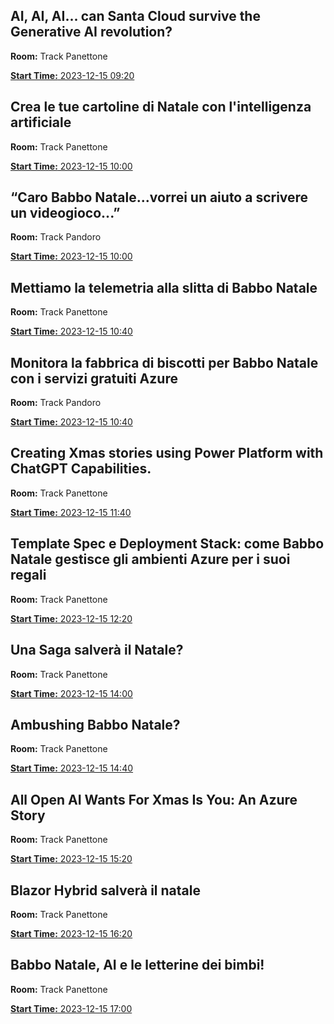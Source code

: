 ## AI, AI, AI... can Santa Cloud survive the Generative AI revolution?
**Room:** Track Panettone

[**Start Time:** 2023-12-15 09:20](session/Room1_09_20/README.md)


## Crea le tue cartoline di Natale con l'intelligenza artificiale
**Room:** Track Panettone

[**Start Time:** 2023-12-15 10:00](session/Room1_10_00/README.md)


## “Caro Babbo Natale...vorrei un aiuto a scrivere un videogioco...”
**Room:** Track Pandoro

[**Start Time:** 2023-12-15 10:00](session/Room2_10_00/README.md)


## Mettiamo la telemetria alla slitta di Babbo Natale
**Room:** Track Panettone

[**Start Time:** 2023-12-15 10:40](session/Room1_10_40/README.md)


## Monitora la fabbrica di biscotti per Babbo Natale con i servizi gratuiti Azure
**Room:** Track Pandoro

[**Start Time:** 2023-12-15 10:40](session/Room2_10_40/README.md)


## Creating Xmas stories using Power Platform with ChatGPT  Capabilities.
**Room:** Track Panettone

[**Start Time:** 2023-12-15 11:40](session/Room1_11_40/README.md)


## Template Spec e Deployment Stack: come Babbo Natale gestisce gli ambienti Azure per i suoi regali
**Room:** Track Panettone

[**Start Time:** 2023-12-15 12:20](session/Room1_12_20/README.md)


## Una Saga salverà il Natale?
**Room:** Track Panettone

[**Start Time:** 2023-12-15 14:00](session/Room1_14_00/README.md)


## Ambushing Babbo Natale?
**Room:** Track Panettone

[**Start Time:** 2023-12-15 14:40](session/Room1_14_40/README.md)


## All Open AI Wants For Xmas Is You: An Azure Story
**Room:** Track Panettone

[**Start Time:** 2023-12-15 15:20](session/Room1_15_20/README.md)


## Blazor Hybrid salverà il natale
**Room:** Track Panettone

[**Start Time:** 2023-12-15 16:20](session/Room1_16_20/README.md)


## Babbo Natale, AI e le letterine dei bimbi!
**Room:** Track Panettone

[**Start Time:** 2023-12-15 17:00](session/Room1_17_00/README.md)


